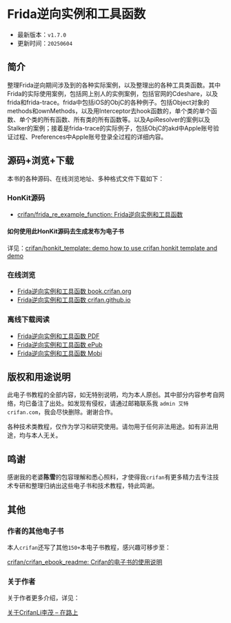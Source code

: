 # Frida逆向实例和工具函数

* 最新版本：`v1.7.0`
* 更新时间：`20250604`

## 简介

整理Frida逆向期间涉及到的各种实际案例，以及整理出的各种工具类函数。其中Frida的实际使用案例，包括网上别人的实例案例，包括官网的Cdeshare，以及frida和frida-trace。frida中包括iOS的ObjC的各种例子。包括Object对象的methods和ownMethods，以及用Interceptor去hook函数的，单个类的单个函数、单个类的所有函数、所有类的所有函数等。以及ApiResolver的案例以及Stalker的案例；接着是frida-trace的实际例子，包括ObjC的akd中Apple账号验证过程、Preferences中Apple账号登录全过程的详细内容。

## 源码+浏览+下载

本书的各种源码、在线浏览地址、多种格式文件下载如下：

### HonKit源码

* [crifan/frida_re_example_function: Frida逆向实例和工具函数](https://github.com/crifan/frida_re_example_function)

#### 如何使用此HonKit源码去生成发布为电子书

详见：[crifan/honkit_template: demo how to use crifan honkit template and demo](https://github.com/crifan/honkit_template)

### 在线浏览

* [Frida逆向实例和工具函数 book.crifan.org](https://book.crifan.org/books/frida_re_example_function/website/)
* [Frida逆向实例和工具函数 crifan.github.io](https://crifan.github.io/frida_re_example_function/website/)

### 离线下载阅读

* [Frida逆向实例和工具函数 PDF](https://book.crifan.org/books/frida_re_example_function/pdf/frida_re_example_function.pdf)
* [Frida逆向实例和工具函数 ePub](https://book.crifan.org/books/frida_re_example_function/epub/frida_re_example_function.epub)
* [Frida逆向实例和工具函数 Mobi](https://book.crifan.org/books/frida_re_example_function/mobi/frida_re_example_function.mobi)

## 版权和用途说明

此电子书教程的全部内容，如无特别说明，均为本人原创。其中部分内容参考自网络，均已备注了出处。如发现有侵权，请通过邮箱联系我 `admin 艾特 crifan.com`，我会尽快删除。谢谢合作。

各种技术类教程，仅作为学习和研究使用。请勿用于任何非法用途。如有非法用途，均与本人无关。

## 鸣谢

感谢我的老婆**陈雪**的包容理解和悉心照料，才使得我`crifan`有更多精力去专注技术专研和整理归纳出这些电子书和技术教程，特此鸣谢。

## 其他

### 作者的其他电子书

本人`crifan`还写了其他`150+`本电子书教程，感兴趣可移步至：

[crifan/crifan_ebook_readme: Crifan的电子书的使用说明](https://github.com/crifan/crifan_ebook_readme)

### 关于作者

关于作者更多介绍，详见：

[关于CrifanLi李茂 – 在路上](https://www.crifan.org/about/)
